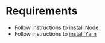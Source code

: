 # Requirements

* Follow instructions to [install Node][1]
* Follow instructions to [install Yarn][2]

[1]: https://nodejs.org/en/download/
[2]: https://yarnpkg.com/en/docs/install
